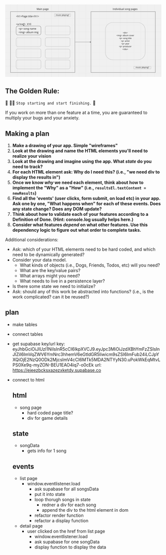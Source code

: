 ![wireframe for best-song-list](./assets/song-wireframe.png)

## The Golden Rule:

🦸 🦸‍♂️ `Stop starting and start finishing.` 🏁

If you work on more than one feature at a time, you are guaranteed to multiply your bugs and your anxiety.

## Making a plan

1. **Make a drawing of your app. Simple "wireframes"**
1. **Look at the drawing and name the HTML elements you'll need to realize your vision**
1. **Look at the drawing and imagine using the app. What _state_ do you need to track?**
1. **For each HTML element ask: Why do I need this? (i.e., "we need div to display the results in")**
1. **Once we know _why_ we need each element, think about how to implement the "Why" as a "How" (i.e., `resultsEl.textContent = newResults`)**
1. **Find all the 'events' (user clicks, form submit, on load etc) in your app. Ask one by one, "What happens when" for each of these events. Does any state change? Does any DOM update?**
1. **Think about how to validate each of your features according to a Definition of Done. (Hint: console.log usually helps here.)**
1. **Consider what features _depend_ on what other features. Use this dependency logic to figure out what order to complete tasks.**

Additional considerations:

-   Ask: which of your HTML elements need to be hard coded, and which need to be dynamically generated?
-   Consider your data model.
    -   What kinds of objects (i.e., Dogs, Friends, Todos, etc) will you need?
    -   What are the key/value pairs?
    -   What arrays might you need?
    -   What needs to live in a persistence layer?
-   Is there some state we need to initialize?
-   Ask: should any of this work be abstracted into functions? (i.e., is the work complicated? can it be reused?)

## plan

- make tables
- connect tables
- get supabase key/url
    key: eyJhbGciOiJIUzI1NiIsInR5cCI6IkpXVCJ9.eyJpc3MiOiJzdXBhYmFzZSIsInJlZiI6ImVqZWV6YmNrc3hhemV6eGtldGR5Iiwicm9sZSI6ImFub24iLCJpYXQiOjE2NzQ0ODk2MjcsImV4cCI6MTk5MDA2NTYyN30.uPokWkEqMtvLPS0Xe9q-myZON-BEU1EAO4iq7-o0cEk
    url: https://ejeezbcksxazezxketdy.supabase.co
- connect to html

    ## html
    <!-- - list page
        - hard coded page title
        -empty div for the list of songs to go -->
    - song page
        - hard coded page title?
        - div for game details

    ## state
    <!-- - songsData
        - gets list of songs -->
    - songData
        - gets info for 1 song

    ## events
    - list page
        - window.eventlistener.load
            - ask supabase for all songsData
            - put it into state
            - loop thorugh songs in state
                - redner a div for each song
                - append the div to the html element in dom
            - refactor render function
            - refactor a display function
    - detail page
        - user clicked on the href from list page
            - window.eventlistener.load
            - ask supabase for one songData
            - display function to display the data

